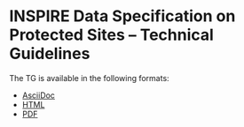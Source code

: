 # INSPIRE Data Specification on Protected Sites – Technical Guidelines

The TG is available in the following formats:
* [AsciiDoc](dataspecification_ps.adoc)
* [HTML](dataspecification_ps.html)
* [PDF](dataspecification_ps.pdf)
